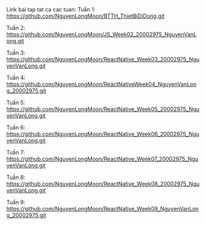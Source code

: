 Link bai tap tat ca cac tuan: 
Tuần 1: https://github.com/NguyenLongMoon/BTTH_ThietBiDiDong.git

Tuần 2: https://github.com/NguyenLongMoon/JS_Week02_20002975_NguyenVanLong.git

Tuần 3: https://github.com/NguyenLongMoon/ReactNative_Week03_20002975_NguyenVanLong.git

Tuần 4: https://github.com/NguyenLongMoon/ReactNativeWeek04_NguyenVanLong_20002975.git

Tuần 5: https://github.com/NguyenLongMoon/ReactNative_Week05_20002975_NguyenVanLong.git

Tuần 6: https://github.com/NguyenLongMoon/ReactNative_Week06_20002975_NguyenVanLong.git

Tuần 7: https://github.com/NguyenLongMoon/ReactNative_Week07_20002975_NguyenVanLong.git

Tuần 8: https://github.com/NguyenLongMoon/ReactNative_Week08_20002975_NguyenVanLong.git

Tuần 9: https://github.com/NguyenLongMoon/ReactNative_Week09_NguyenVanLong_20002975.git
